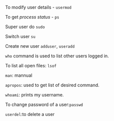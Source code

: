 
To modify user details
    - `usermod`

To get _process status_
    - `ps`

Super user do `sudo`

Switch user `su`

Create new user `adduser`, `useradd`

`who` command is used to list other users logged in.

To list all open files: `lsof`

`man`: mannual

`apropos`: used to get list of desired command.

`whoami`: prints my username.

To change password of a user:`passwd`

`userdel`:to delete a user
  
